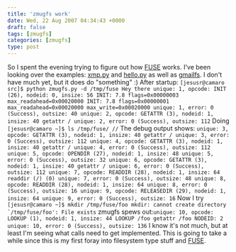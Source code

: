 ```yaml
---
title: 'zmugfs work'
date: Wed, 22 Aug 2007 04:34:43 +0000
draft: false
tags: [zmugfs]
categories: [zmugfs]
type: post
---
```


So I spent the evening trying to figure out how [FUSE](http://fuse.sourceforge.net/) works. I've been looking over the examples: [xmp.py](http://svn.rot13.org/index.cgi/fuse_dbi/view/fuse/cvs/python/xmp.py?rev=4) and [hello.py](http://osdir.com/ml/file-systems.fuse.devel/2006-06/msg00000.html) as well as [gmailfs](http://richard.jones.name/google-hacks/gmail-filesystem/gmail-filesystem.html). I don't have much yet, but it does do "something" :) After startup: `[jesusr@camaro src]$ python zmugfs.py -d /tmp/fuse Hey there unique: 1, opcode: INIT (26), nodeid: 0, insize: 56 INIT: 7.8 flags=0x00000003 max_readahead=0x00020000 INIT: 7.8 flags=0x00000001 max_readahead=0x00020000 max_write=0x00020000 unique: 1, error: 0 (Success), outsize: 40 unique: 2, opcode: GETATTR (3), nodeid: 1, insize: 40 getattr / unique: 2, error: 0 (Success), outsize: 112` Doing `[jesusr@camaro ~]$ ls /tmp/fuse/ //` The debug output shows: `unique: 3, opcode: GETATTR (3), nodeid: 1, insize: 40 getattr / unique: 3, error: 0 (Success), outsize: 112 unique: 4, opcode: GETATTR (3), nodeid: 1, insize: 40 getattr / unique: 4, error: 0 (Success), outsize: 112 unique: 5, opcode: OPENDIR (27), nodeid: 1, insize: 48 unique: 5, error: 0 (Success), outsize: 32 unique: 6, opcode: GETATTR (3), nodeid: 1, insize: 40 getattr / unique: 6, error: 0 (Success), outsize: 112 unique: 7, opcode: READDIR (28), nodeid: 1, insize: 64 readdir (/) (0) unique: 7, error: 0 (Success), outsize: 48 unique: 8, opcode: READDIR (28), nodeid: 1, insize: 64 unique: 8, error: 0 (Success), outsize: 16 unique: 9, opcode: RELEASEDIR (29), nodeid: 1, insize: 64 unique: 9, error: 0 (Success), outsize: 16` Now I try ``[jesusr@camaro ~]$ mkdir /tmp/fuse/foo mkdir: cannot create directory `/tmp/fuse/foo': File exists`` zmugfs spews out:`unique: 10, opcode: LOOKUP (1), nodeid: 1, insize: 44 LOOKUP /foo getattr /foo NODEID: 2 unique: 10, error: 0 (Success), outsize: 136` I know it's not much, but at least I'm seeing what calls need to get implemented. This is going to take a while since this is my first foray into filesystem type stuff and [FUSE](http://fuse.sourceforge.net/).
